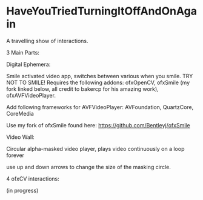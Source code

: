 # HaveYouTriedTurningItOffAndOnAgain
A travelling show of interactions.

3 Main Parts:

Digital Ephemera:

Smile activated video app, switches between various when you smile. TRY NOT TO SMILE!
Requires the following addons: ofxOpenCV, ofxSmile (my fork linked below, all credit to bakercp for his amazing work), ofxAVFVideoPlayer.

Add following frameworks for AVFVideoPlayer:
AVFoundation,
QuartzCore,
CoreMedia

Use my fork of ofxSmile found here: https://github.com/Bentleyj/ofxSmile

Video Wall:


Circular alpha-masked video player, plays video continuously on a loop forever

use up and down arrows to change the size of the masking circle.

4 ofxCV interactions:


(in progress)
